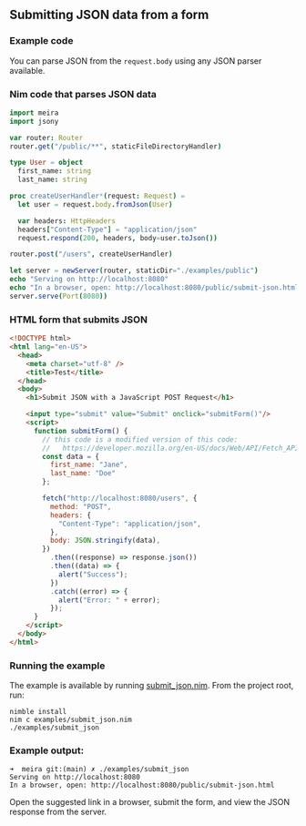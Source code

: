 ## Submitting JSON data from a form

### Example code

You can parse JSON from the `request.body` using any JSON parser available.

### Nim code that parses JSON data

```nim
import meira
import jsony

var router: Router
router.get("/public/**", staticFileDirectoryHandler)

type User = object
  first_name: string
  last_name: string

proc createUserHandler*(request: Request) =
  let user = request.body.fromJson(User)

  var headers: HttpHeaders
  headers["Content-Type"] = "application/json"
  request.respond(200, headers, body=user.toJson())

router.post("/users", createUserHandler)

let server = newServer(router, staticDir="./examples/public")
echo "Serving on http://localhost:8080"
echo "In a browser, open: http://localhost:8080/public/submit-json.html"
server.serve(Port(8080))
```

### HTML form that submits JSON

```html
<!DOCTYPE html>
<html lang="en-US">
  <head>
    <meta charset="utf-8" />
    <title>Test</title>
  </head>
  <body>
    <h1>Submit JSON with a JavaScript POST Request</h1>

    <input type="submit" value="Submit" onclick="submitForm()"/>
    <script>
      function submitForm() {
        // this code is a modified version of this code:
        //   https://developer.mozilla.org/en-US/docs/Web/API/Fetch_API/Using_Fetch
        const data = {
          first_name: "Jane",
          last_name: "Doe"
        };

        fetch("http://localhost:8080/users", {
          method: "POST",
          headers: {
            "Content-Type": "application/json",
          },
          body: JSON.stringify(data),
        })
          .then((response) => response.json())
          .then((data) => {
            alert("Success");
          })
          .catch((error) => {
            alert("Error: " + error);
          });
      }
    </script>
  </body>
</html>
```

### Running the example

The example is available by running [submit_json.nim](../submit_json.nim).
From the project root, run:

```
nimble install
nim c examples/submit_json.nim
./examples/submit_json
```

### Example output:

```
➜  meira git:(main) ✗ ./examples/submit_json
Serving on http://localhost:8080
In a browser, open: http://localhost:8080/public/submit-json.html
```

Open the suggested link in a browser, submit the form, and view the JSON response from the server.


